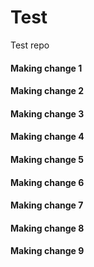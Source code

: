 # Test
Test repo
#### Making change 1
#### Making change 2
#### Making change 3
#### Making change 4
#### Making change 5
#### Making change 6
#### Making change 7
#### Making change 8
#### Making change 9

